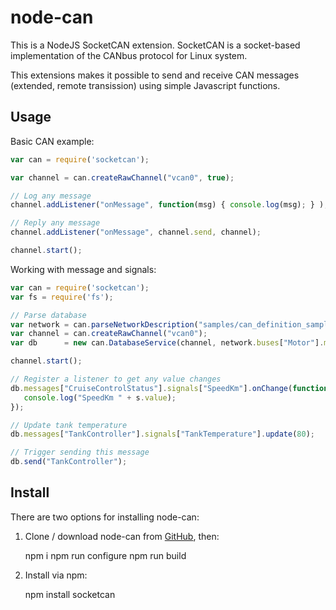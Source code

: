 node-can
========

This is a NodeJS SocketCAN extension. SocketCAN is a socket-based implementation of the CANbus protocol for Linux system.

This extensions makes it possible to send and receive CAN messages (extended, remote transission) using simple Javascript functions.

Usage
-----

Basic CAN example:
```javascript
var can = require('socketcan');

var channel = can.createRawChannel("vcan0", true);

// Log any message
channel.addListener("onMessage", function(msg) { console.log(msg); } );

// Reply any message
channel.addListener("onMessage", channel.send, channel);

channel.start();
```

Working with message and signals:
```javascript
var can = require('socketcan');
var fs = require('fs');

// Parse database
var network = can.parseNetworkDescription("samples/can_definition_sample.kcd");
var channel = can.createRawChannel("vcan0");
var db      = new can.DatabaseService(channel, network.buses["Motor"].messages);

channel.start();

// Register a listener to get any value changes
db.messages["CruiseControlStatus"].signals["SpeedKm"].onChange(function(s) {
   console.log("SpeedKm " + s.value);
});

// Update tank temperature
db.messages["TankController"].signals["TankTemperature"].update(80);

// Trigger sending this message
db.send("TankController");
```

Install
-------

There are two options for installing node-can:

1. Clone / download node-can from [GitHub](https://github.com/sebi2k1/node-can),
   then:

    npm i
    npm run configure
    npm run build


2. Install via npm:

    npm install socketcan
